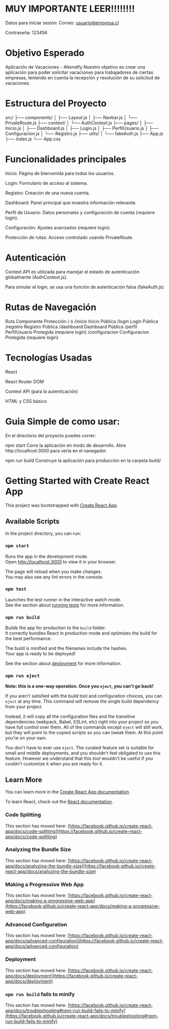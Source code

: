 
#  MUY IMPORTANTE LEER!!!!!!!!
Datos para iniciar sesión:
Correo: usuario@empresa.cl

Contraseña: 123456

# Objetivo Esperado

Aplicación de Vacaciones - Attendify
Nuestro objetivo es crear una aplicación para poder solicitar vacaciones para trabajadores de ciertas empresas, teniendo en cuenta la recepción y resolución de su solicitud de vacaciones.


# Estructura del Proyecto

src/
├── components/
│   ├── Layout.js
│   ├── Navbar.js
│   └── PrivateRoute.js
├── context/
│   └── AuthContext.js
├── pages/
│   ├── Inicio.js
│   ├── Dashboard.js
│   ├── Login.js
│   ├── PerfilUsuario.js
│   ├── Configuracion.js
│   └── Registro.js
├── utils/
│   └── fakeAuth.js
├── App.js
├── index.js
└── App.css


# Funcionalidades principales

Inicio: Página de bienvenida para todos los usuarios.

Login: Formulario de acceso al sistema.

Registro: Creación de una nueva cuenta.

Dashboard: Panel principal que muestra información relevante.

Perfil de Usuario: Datos personales y configuración de cuenta (requiere login).

Configuración: Ajustes avanzados (requiere login).

Protección de rutas: Acceso controlado usando PrivateRoute.



# Autenticación

Context API es utilizada para manejar el estado de autenticación globalmente (AuthContext.js).

Para simular el login, se usa una función de autenticación falsa (fakeAuth.js)


# Rutas de Navegación

Ruta	              Componente	             Protección
/ ó /inicio	            Inicio	                   Pública
/login	                Login	                   Pública
/registro	          Registro	                   Pública
/dashboard	          Dashboard	                   Pública
/perfil	            PerfilUsuario	       Protegida (requiere login)
/configuracion	    Configuracion	       Protegida (requiere login)


# Tecnologías Usadas

React

React Router DOM

Context API (para la autenticación)

HTML y CSS básico


# Guia Simple de como usar:

En el directorio del proyecto puedes correr:

npm start
Corre la aplicación en modo de desarrollo.
Abre http://localhost:3000 para verla en el navegador.

npm run build
Construye la aplicación para producción en la carpeta build/


# Getting Started with Create React App

This project was bootstrapped with [Create React App](https://github.com/facebook/create-react-app).

## Available Scripts

In the project directory, you can run:

### `npm start`

Runs the app in the development mode.\
Open [http://localhost:3000](http://localhost:3000) to view it in your browser.

The page will reload when you make changes.\
You may also see any lint errors in the console.

### `npm test`

Launches the test runner in the interactive watch mode.\
See the section about [running tests](https://facebook.github.io/create-react-app/docs/running-tests) for more information.

### `npm run build`

Builds the app for production to the `build` folder.\
It correctly bundles React in production mode and optimizes the build for the best performance.

The build is minified and the filenames include the hashes.\
Your app is ready to be deployed!

See the section about [deployment](https://facebook.github.io/create-react-app/docs/deployment) for more information.

### `npm run eject`

**Note: this is a one-way operation. Once you `eject`, you can't go back!**

If you aren't satisfied with the build tool and configuration choices, you can `eject` at any time. This command will remove the single build dependency from your project.

Instead, it will copy all the configuration files and the transitive dependencies (webpack, Babel, ESLint, etc) right into your project so you have full control over them. All of the commands except `eject` will still work, but they will point to the copied scripts so you can tweak them. At this point you're on your own.

You don't have to ever use `eject`. The curated feature set is suitable for small and middle deployments, and you shouldn't feel obligated to use this feature. However we understand that this tool wouldn't be useful if you couldn't customize it when you are ready for it.

## Learn More

You can learn more in the [Create React App documentation](https://facebook.github.io/create-react-app/docs/getting-started).

To learn React, check out the [React documentation](https://reactjs.org/).

### Code Splitting

This section has moved here: [https://facebook.github.io/create-react-app/docs/code-splitting](https://facebook.github.io/create-react-app/docs/code-splitting)

### Analyzing the Bundle Size

This section has moved here: [https://facebook.github.io/create-react-app/docs/analyzing-the-bundle-size](https://facebook.github.io/create-react-app/docs/analyzing-the-bundle-size)

### Making a Progressive Web App

This section has moved here: [https://facebook.github.io/create-react-app/docs/making-a-progressive-web-app](https://facebook.github.io/create-react-app/docs/making-a-progressive-web-app)

### Advanced Configuration

This section has moved here: [https://facebook.github.io/create-react-app/docs/advanced-configuration](https://facebook.github.io/create-react-app/docs/advanced-configuration)

### Deployment

This section has moved here: [https://facebook.github.io/create-react-app/docs/deployment](https://facebook.github.io/create-react-app/docs/deployment)

### `npm run build` fails to minify

This section has moved here: [https://facebook.github.io/create-react-app/docs/troubleshooting#npm-run-build-fails-to-minify](https://facebook.github.io/create-react-app/docs/troubleshooting#npm-run-build-fails-to-minify)
